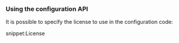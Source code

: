 
### Using the configuration API

It is possible to specify the license to use in the configuration code:

snippet:License

